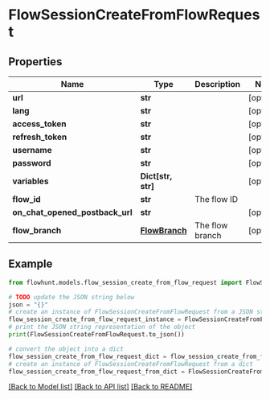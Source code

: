 # FlowSessionCreateFromFlowRequest


## Properties

Name | Type | Description | Notes
------------ | ------------- | ------------- | -------------
**url** | **str** |  | [optional] 
**lang** | **str** |  | [optional] 
**access_token** | **str** |  | [optional] 
**refresh_token** | **str** |  | [optional] 
**username** | **str** |  | [optional] 
**password** | **str** |  | [optional] 
**variables** | **Dict[str, str]** |  | [optional] 
**flow_id** | **str** | The flow ID | 
**on_chat_opened_postback_url** | **str** |  | [optional] 
**flow_branch** | [**FlowBranch**](FlowBranch.md) | The flow branch | [optional] 

## Example

```python
from flowhunt.models.flow_session_create_from_flow_request import FlowSessionCreateFromFlowRequest

# TODO update the JSON string below
json = "{}"
# create an instance of FlowSessionCreateFromFlowRequest from a JSON string
flow_session_create_from_flow_request_instance = FlowSessionCreateFromFlowRequest.from_json(json)
# print the JSON string representation of the object
print(FlowSessionCreateFromFlowRequest.to_json())

# convert the object into a dict
flow_session_create_from_flow_request_dict = flow_session_create_from_flow_request_instance.to_dict()
# create an instance of FlowSessionCreateFromFlowRequest from a dict
flow_session_create_from_flow_request_from_dict = FlowSessionCreateFromFlowRequest.from_dict(flow_session_create_from_flow_request_dict)
```
[[Back to Model list]](../README.md#documentation-for-models) [[Back to API list]](../README.md#documentation-for-api-endpoints) [[Back to README]](../README.md)


